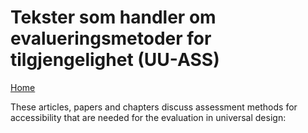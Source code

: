 # Tekster som handler om evalueringsmetoder for tilgjengelighet (UU-ASS)

[Home](./UU-ASS.md)

These articles, papers and chapters discuss assessment methods for accessibility that are needed for the evaluation in universal design: